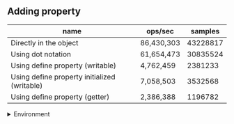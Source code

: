 ## Adding property

|name|ops/sec|samples|
|-|-|-|
|Directly in the object|86,430,303|43228817|
|Using dot notation|61,654,473|30835524|
|Using define property (writable)|4,762,459|2381233|
|Using define property initialized (writable)|7,058,503|3532568|
|Using define property (getter)|2,386,388|1196782|


<details>
<summary>Environment</summary>

* __Machine:__ linux x64 | 4 vCPUs | 7.6GB Mem
* __Run:__ Tue May 06 2025 18:01:15 GMT+0000 (Coordinated Universal Time)
* __Node:__ `v23.0.0`
</details>

<!--
{"environment":{"platform":"linux","arch":"x64","cpus":4,"totalMemory":7.597835540771484},"benchmarks":[{"name":"Directly in the object","samples":43228817,"opsSec":86430303.35519423},{"name":"Using dot notation","samples":30835524,"opsSec":61654473.55118418},{"name":"Using define property (writable)","samples":2381233,"opsSec":4762459.637353925},{"name":"Using define property initialized (writable)","samples":3532568,"opsSec":7058503.92852781},{"name":"Using define property (getter)","samples":1196782,"opsSec":2386388.1261319453}]}-->
